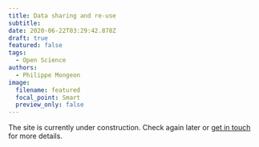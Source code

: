 ```yaml
---
title: Data sharing and re-use
subtitle:
date: 2020-06-22T03:29:42.878Z
draft: true
featured: false
tags:
  - Open Science
authors:
  - Philippe Mongeon
image:
  filename: featured
  focal_point: Smart
  preview_only: false
---
```


The site is currently under construction. Check again later or [get in touch](https://qsslab.ca/#contact) for more details.




